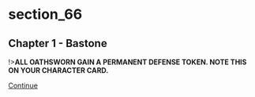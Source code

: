 
# section_66

## Chapter 1 - Bastone

!>**ALL OATHSWORN GAIN A PERMANENT DEFENSE TOKEN. NOTE THIS ON YOUR CHARACTER CARD.**  

[Continue](output/chapter1/section_60.md)


